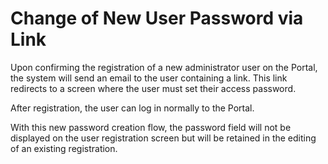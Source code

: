 # Change of New User Password via Link

Upon confirming the registration of a new administrator user on the Portal, the system will send an email to the user containing a link. This link redirects to a screen where the user must set their access password.&#x20;

After registration, the user can log in normally to the Portal.&#x20;

With this new password creation flow, the password field will not be displayed on the user registration screen but will be retained in the editing of an existing registration.

